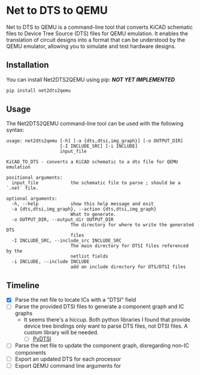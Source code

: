 # Net to DTS to QEMU

Net to DTS to QEMU is a command-line tool that converts KiCAD schematic files to Device Tree Source (DTS) files for QEMU emulation. It enables the translation of circuit designs into a format that can be understood by the QEMU emulator, allowing you to simulate and test hardware designs.


## Installation

You can install Net2DTS2QEMU using pip: ***NOT YET IMPLEMENTED***
```bash
pip install net2dts2qemu
```

## Usage

The Net2DTS2QEMU command-line tool can be used with the following syntax:
```
usage: net2dts2qemu [-h] [-a {dts,dtsi,img_graph}] [-o OUTPUT_DIR]
                    [-I INCLUDE_SRC] [-i INCLUDE]
                    input_file

KiCAD_TO_DTS - converts a KiCAD schematic to a dts file for QEMU emulation

positional arguments:
  input_file            the schematic file to parse ; should be a `.net` file.

optional arguments:
  -h, --help            show this help message and exit
  -a {dts,dtsi,img_graph}, --action {dts,dtsi,img_graph}
                        What to generate.
  -o OUTPUT_DIR, --output_dir OUTPUT_DIR
                        The directory for where to write the generated DTS
                        files
  -I INCLUDE_SRC, --include_src INCLUDE_SRC
                        The main directory for DTSI files referenced by the
                        netlist fields
  -i INCLUDE, --include INCLUDE
                        add an include directory for DTS/DTSI files
```

## Timeline

- [X] Parse the net file to locate ICs with a "DTSI" field
- [ ] Parse the provided DTSI files to generate a component graph and IC graphs
  - It seems there's a hiccup. Both python libraries I found that provide device tree bindings only want to parse DTS files, not DTSI files. A custom library will be needed.
    - [ ] [PyDTSI](#)
- [ ] Parse the net file to update the component graph, disregarding non-IC components
- [ ] Export an updated DTS for each processor
- [ ] Export QEMU command line arguments for 
